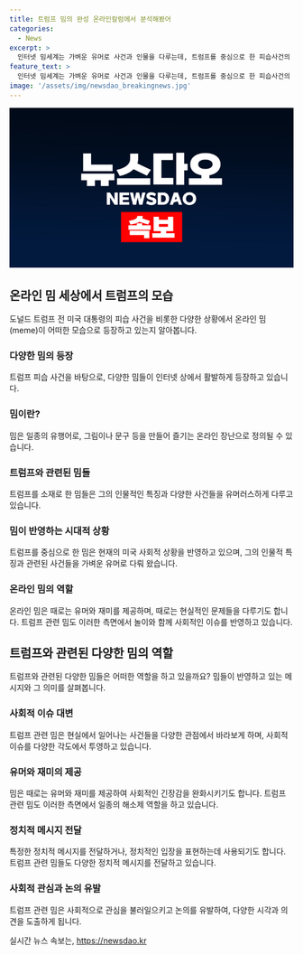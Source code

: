 ```yaml
---
title: 트럼프 밈의 완성 온라인칼럼에서 분석해봤어
categories:
  - News
excerpt: >
  인터넷 밈세계는 가벼운 유머로 사건과 인물을 다루는데, 트럼프를 중심으로 한 피습사건의 밈들이 논란을 불러오고 있다. 밈은 트럼프를 희화화하고, 건강 문제를 비교하는 등의 다양한 형태로 나타났다. 이는 놀이로 삼는 모습과 함께 미국 사회의 복잡한 이슈를 간단한 유머로 단순화하는 능력을 보여주며, 때론 도움이 되기도 한다는 것을 보여준다. 이러한 밈세계는 트럼프를 친근하게 만들고 그의 지지를 더 강화하는 측면도 있다.
feature_text: >
  인터넷 밈세계는 가벼운 유머로 사건과 인물을 다루는데, 트럼프를 중심으로 한 피습사건의 밈들이 논란을 불러오고 있다. 밈은 트럼프를 희화화하고, 건강 문제를 비교하는 등의 다양한 형태로 나타났다. 이는 놀이로 삼는 모습과 함께 미국 사회의 복잡한 이슈를 간단한 유머로 단순화하는 능력을 보여주며, 때론 도움이 되기도 한다는 것을 보여준다. 이러한 밈세계는 트럼프를 친근하게 만들고 그의 지지를 더 강화하는 측면도 있다.
image: '/assets/img/newsdao_breakingnews.jpg'
---
```


<p><img src="/assets/img/newsdao_breakingnews.jpg" alt="cryptoinkorea 속보" /></p>

<h2 data-ke-size="size26">온라인 밈 세상에서 트럼프의 모습</h2>

<p data-ke-size="size16">도널드 트럼프 전 미국 대통령의 피습 사건을 비롯한 다양한 상황에서 온라인 밈(meme)이 어떠한 모습으로 등장하고 있는지 알아봅니다.</p>

<h3><b>다양한 밈의 등장</b></h3>

<p data-ke-size="size16">트럼프 피습 사건을 바탕으로, 다양한 밈들이 인터넷 상에서 활발하게 등장하고 있습니다.</p>

<h3><b>밈이란?</b></h3>

<p data-ke-size="size16">밈은 일종의 유행어로, 그림이나 문구 등을 만들어 즐기는 온라인 장난으로 정의될 수 있습니다.</p>

<h3><b>트럼프와 관련된 밈들</b></h3>

<p data-ke-size="size16">트럼프를 소재로 한 밈들은 그의 인물적인 특징과 다양한 사건들을 유머러스하게 다루고 있습니다.</p>

<h3><b>밈이 반영하는 시대적 상황</b></h3>

<p data-ke-size="size16">트럼프를 중심으로 한 밈은 현재의 미국 사회적 상황을 반영하고 있으며, 그의 인물적 특징과 관련된 사건들을 가벼운 유머로 다뤄 왔습니다.</p>

<h3><b>온라인 밈의 역할</b></h3>

<p data-ke-size="size16">온라인 밈은 때로는 유머와 재미를 제공하며, 때로는 현실적인 문제들을 다루기도 합니다. 트럼프 관련 밈도 이러한 측면에서 놀이와 함께 사회적인 이슈를 반영하고 있습니다.</p>

<h2 data-ke-size="size26">트럼프와 관련된 다양한 밈의 역할</h2>

<p data-ke-size="size16">트럼프와 관련된 다양한 밈들은 어떠한 역할을 하고 있을까요? 밈들이 반영하고 있는 메시지와 그 의미를 살펴봅니다.</p>

<h3><b>사회적 이슈 대변</b></h3>

<p data-ke-size="size16">트럼프 관련 밈은 현실에서 일어나는 사건들을 다양한 관점에서 바라보게 하며, 사회적 이슈를 다양한 각도에서 투영하고 있습니다.</p>

<h3><b>유머와 재미의 제공</b></h3>

<p data-ke-size="size16">밈은 때로는 유머와 재미를 제공하여 사회적인 긴장감을 완화시키기도 합니다. 트럼프 관련 밈도 이러한 측면에서 일종의 해소제 역할을 하고 있습니다.</p>

<h3><b>정치적 메시지 전달</b></h3>

<p data-ke-size="size16">특정한 정치적 메시지를 전달하거나, 정치적인 입장을 표현하는데 사용되기도 합니다. 트럼프 관련 밈들도 다양한 정치적 메시지를 전달하고 있습니다.</p>

<h3><b>사회적 관심과 논의 유발</b></h3>

<p data-ke-size="size16">트럼프 관련 밈은 사회적으로 관심을 불러일으키고 논의를 유발하여, 다양한 시각과 의견을 도출하게 됩니다.</p>
실시간 뉴스 속보는, <a href="https://newsdao.kr" rel="dofollow">https://newsdao.kr</a>


